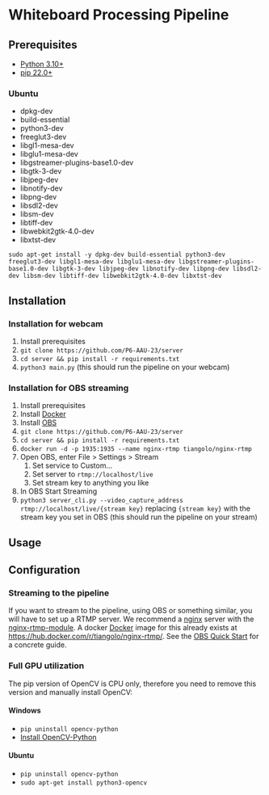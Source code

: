 # Whiteboard Processing Pipeline

## Prerequisites
- [Python 3.10+](https://www.python.org/downloads/)
- [pip 22.0+](https://pip.pypa.io/en/stable/installation/)

### Ubuntu
- dpkg-dev
- build-essential
- python3-dev
- freeglut3-dev
- libgl1-mesa-dev
- libglu1-mesa-dev
- libgstreamer-plugins-base1.0-dev
- libgtk-3-dev
- libjpeg-dev
- libnotify-dev
- libpng-dev
- libsdl2-dev
- libsm-dev
- libtiff-dev
- libwebkit2gtk-4.0-dev
- libxtst-dev

```
sudo apt-get install -y dpkg-dev build-essential python3-dev freeglut3-dev libgl1-mesa-dev libglu1-mesa-dev libgstreamer-plugins-base1.0-dev libgtk-3-dev libjpeg-dev libnotify-dev libpng-dev libsdl2-dev libsm-dev libtiff-dev libwebkit2gtk-4.0-dev libxtst-dev
```

## Installation

### Installation for webcam
1. Install prerequisites
2. `git clone https://github.com/P6-AAU-23/server`
3. `cd server && pip install -r requirements.txt`
4. `python3 main.py` (this should run the pipeline on your webcam)

### Installation for OBS streaming
1. Install prerequisites
2. Install [Docker](https://www.docker.com/)
3. Install [OBS](https://obsproject.com/)
4. `git clone https://github.com/P6-AAU-23/server`
5. `cd server && pip install -r requirements.txt`
6. `docker run -d -p 1935:1935 --name nginx-rtmp tiangolo/nginx-rtmp`
7. Open OBS, enter File > Settings > Stream
   1. Set service to Custom...
   2. Set server to `rtmp://localhost/live`
   3. Set stream key to anything you like
8. In OBS Start Streaming
9. `python3 server_cli.py --video_capture_address rtmp://localhost/live/{stream key}` replacing `{stream key}` with the stream key you set in OBS (this should run the pipeline on your stream)

## Usage

## Configuration

### Streaming to the pipeline
If you want to stream to the pipeline, using OBS or something similar, you will have to set up a RTMP server.
We recommend a [nginx](http://nginx.org/en/) server with the [nginx-rtmp-module](https://github.com/arut/nginx-rtmp-module).
A docker [Docker](https://www.docker.com/) image for this already exists at https://hub.docker.com/r/tiangolo/nginx-rtmp/.
See the [OBS Quick Start](#OBS-Quick-Start) for a concrete guide.

### Full GPU utilization
The pip version of OpenCV is CPU only, therefore you need to remove this version and manually install OpenCV:

#### Windows
- `pip uninstall opencv-python`
- [Install OpenCV-Python](https://docs.opencv.org/4.x/d5/de5/tutorial_py_setup_in_windows.html)

#### Ubuntu
- `pip uninstall opencv-python`
- `sudo apt-get install python3-opencv`


